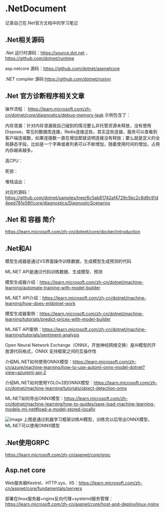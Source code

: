 # .NetDocument

记录自己在.Net官方文档中的学习笔记

## .Net相关源码
.Net 运行时源码：https://source.dot.net 、 https://github.com/dotnet/runtime

asp.netcore 源码：https://github.com/dotnet/aspnetcore

.NET compiler 源码:https://github.com/dotnet/roslyn

## .Net 官方诊断程序相关文章

操作流程： https://learn.microsoft.com/zh-cn/dotnet/core/diagnostics/debug-memory-leak
示例包含了：

内存泄漏：针对内存泄漏我自己碰到的情况要么非托管资源未释放，没有使用Dispose，常见的数据库连接，Redis连接这些，其实这些连接，服务可以查看到客户端连接数，如果连接数一直在增加那就说明连接没有释放；要么就是定义的全局静态字段，比如是一个字典或者列表可以不断增加，随着使用时间的增加，占用内存越来越多。

高CPU：

死锁：

堆栈溢出：

对应的源码： https://github.com/dotnet/samples/tree/6c5ab81742af4729c5bc2c8d9c91d4eed781e58f/core/diagnostics/DiagnosticScenarios

## .Net 和 容器 简介
https://learn.microsoft.com/zh-cn/dotnet/core/docker/introduction

## .Net和AI
模型生成器是通过VS界面操作训练数据，生成模型生成预测的代码

ML.NET API是通过代码训练数据、生成模型、预测

模型生成器介绍：https://learn.microsoft.com/zh-cn/dotnet/machine-learning/automate-training-with-model-builder

ML.NET API介绍：https://learn.microsoft.com/zh-cn/dotnet/machine-learning/how-does-mldotnet-work

模型生成器案例：https://learn.microsoft.com/zh-cn/dotnet/machine-learning/tutorials/predict-prices-with-model-builder

ML.NET API案例：https://learn.microsoft.com/zh-cn/dotnet/machine-learning/tutorials/sentiment-analysis

Open Neural Network Exchange（ONNX，开放神经网络交换）是AI模型的开放源代码格式，ONNX 支持框架之间的互操作性

介绍ML.NET如何使用ONNX模型：https://learn.microsoft.com/zh-cn/azure/machine-learning/how-to-use-automl-onnx-model-dotnet?view=azureml-api-2

介绍ML.NET如何使用YOLOv2的ONNX模型：https://learn.microsoft.com/zh-cn/dotnet/machine-learning/tutorials/object-detection-onnx

ML.NET如何导出ONNX模型：https://learn.microsoft.com/zh-cn/dotnet/machine-learning/how-to-guides/save-load-machine-learning-models-ml-net#load-a-model-stored-locally

![image](https://github.com/liupade40/.NetDocument/assets/32723645/d0750477-5748-4ba2-a48d-7c683f13a8ec)
上图是通过机器学习框架训练AI模型，训练完以后导出ONNX模型，ML.NET可以使用ONNX模型

## .Net使用GRPC
https://learn.microsoft.com/zh-cn/aspnet/core/grpc

## Asp.net core
Web服务器Kestrel、HTTP.sys、IIS：https://learn.microsoft.com/zh-cn/aspnet/core/fundamentals/servers

部署在linux服务器+nginx反向代理+systemd服务管理：https://learn.microsoft.com/zh-cn/aspnet/core/host-and-deploy/linux-nginx

